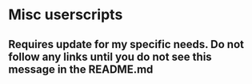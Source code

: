 # Misc userscripts

## Requires update for my specific needs.  Do not follow any links until you do not see this message in the README.md


